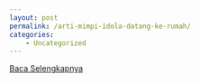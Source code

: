 ```yaml
---
layout: post
permalink: /arti-mimpi-idola-datang-ke-rumah/
categories:
    - Uncategorized
---
```


[Baca Selengkapnya](/08)